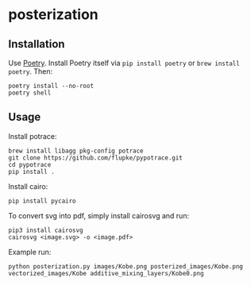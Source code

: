 # posterization

## Installation

Use [Poetry](https://python-poetry.org/). Install Poetry itself via `pip install poetry` or `brew install poetry`. Then:

    poetry install --no-root
    poetry shell

## Usage

Install potrace:

    brew install libagg pkg-config potrace
    git clone https://github.com/flupke/pypotrace.git
    cd pypotrace
    pip install .

Install cairo:
    
    pip install pycairo
    
To convert svg into pdf, simply install cairosvg and run:
    
    pip3 install cairosvg
    cairosvg <image.svg> -o <image.pdf>

Example run:

    python posterization.py images/Kobe.png posterized_images/Kobe.png vectorized_images/Kobe additive_mixing_layers/Kobe0.png
